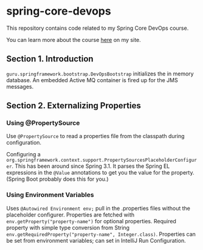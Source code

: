# spring-core-devops
This repository contains code related to my Spring Core DevOps course.

You can learn more about the course [here](http://courses.springframework.guru/courses/spring-core-dev-ops) on my site.

## Section 1. Introduction
`guru.springframework.bootstrap.DevOpsBootstrap` initializes the in memory database.
An embedded Active MQ container is fired up for the JMS messages.

## Section 2. Externalizing Properties

### Using @PropertySource

Use `@PropertySource` to read a properties file from the classpath during configuration.

Configuring a `org.springframework.context.support.PropertySourcesPlaceholderConfigurer`. This has been around since
Spring 3.1. It parses the Spring EL expressions in the `@Value` annotations to get you the value for the property.
(Spring Boot probably does this for you.)

### Using Environment Variables

Uses `@Autowired Environment env;` pull in the .properties files without the placeholder configurer.
Properties are fetched with `env.getProperty("property-name")` for optional properties.
Required property with simple type conversion from String `env.getRequiredProperty("property-name", Integer.class)`.
Properties can be set from environment variables; can set in IntelliJ Run Configuration.